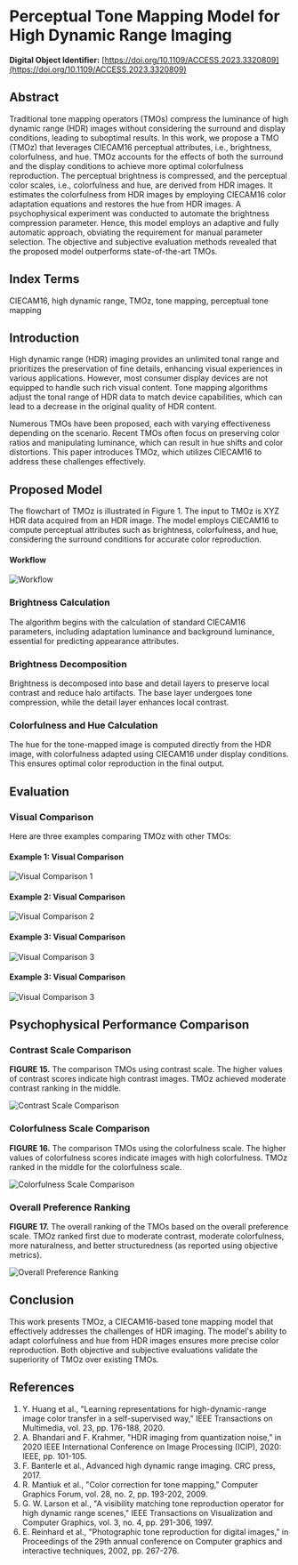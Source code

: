 # Perceptual Tone Mapping Model for High Dynamic Range Imaging

**Digital Object Identifier:** [https://doi.org/10.1109/ACCESS.2023.3320809](https://doi.org/10.1109/ACCESS.2023.3320809)

## Abstract

Traditional tone mapping operators (TMOs) compress the luminance of high dynamic range (HDR) images without considering the surround and display conditions, leading to suboptimal results. In this work, we propose a TMO (TMOz) that leverages CIECAM16 perceptual attributes, i.e., brightness, colorfulness, and hue. TMOz accounts for the effects of both the surround and the display conditions to achieve more optimal colorfulness reproduction. The perceptual brightness is compressed, and the perceptual color scales, i.e., colorfulness and hue, are derived from HDR images. It estimates the colorfulness from HDR images by employing CIECAM16 color adaptation equations and restores the hue from HDR images. A psychophysical experiment was conducted to automate the brightness compression parameter. Hence, this model employs an adaptive and fully automatic approach, obviating the requirement for manual parameter selection. The objective and subjective evaluation methods revealed that the proposed model outperforms state-of-the-art TMOs.

## Index Terms

CIECAM16, high dynamic range, TMOz, tone mapping, perceptual tone mapping

## Introduction

High dynamic range (HDR) imaging provides an unlimited tonal range and prioritizes the preservation of fine details, enhancing visual experiences in various applications. However, most consumer display devices are not equipped to handle such rich visual content. Tone mapping algorithms adjust the tonal range of HDR data to match device capabilities, which can lead to a decrease in the original quality of HDR content.

Numerous TMOs have been proposed, each with varying effectiveness depending on the scenario. Recent TMOs often focus on preserving color ratios and manipulating luminance, which can result in hue shifts and color distortions. This paper introduces TMOz, which utilizes CIECAM16 to address these challenges effectively.

## Proposed Model

The flowchart of TMOz is illustrated in Figure 1. The input to TMOz is XYZ HDR data acquired from an HDR image. The model employs CIECAM16 to compute perceptual attributes such as brightness, colorfulness, and hue, considering the surround conditions for accurate color reproduction.
#### Workflow

![Workflow](Images/workflow.jpg)
### Brightness Calculation

The algorithm begins with the calculation of standard CIECAM16 parameters, including adaptation luminance and background luminance, essential for predicting appearance attributes.

### Brightness Decomposition

Brightness is decomposed into base and detail layers to preserve local contrast and reduce halo artifacts. The base layer undergoes tone compression, while the detail layer enhances local contrast.

### Colorfulness and Hue Calculation

The hue for the tone-mapped image is computed directly from the HDR image, with colorfulness adapted using CIECAM16 under display conditions. This ensures optimal color reproduction in the final output.

## Evaluation

### Visual Comparison

Here are three examples comparing TMOz with other TMOs:

#### Example 1: Visual Comparison

![Visual Comparison 1](Images/example1.jpg)

#### Example 2: Visual Comparison

![Visual Comparison 2](Images/example2.jpg)

#### Example 3: Visual Comparison

![Visual Comparison 3](Images/example3.jpg)
#### Example 3: Visual Comparison

![Visual Comparison 3](Images/example4.jpg)

## Psychophysical Performance Comparison

### Contrast Scale Comparison

**FIGURE 15.** The comparison TMOs using contrast scale. The higher values of contrast scores indicate high contrast images. TMOz achieved moderate contrast ranking in the middle.

![Contrast Scale Comparison](Images/contrast_scale.jpg)

### Colorfulness Scale Comparison

**FIGURE 16.** The comparison TMOs using the colorfulness scale. The higher values of colorfulness scores indicate images with high colorfulness. TMOz ranked in the middle for the colorfulness scale.

![Colorfulness Scale Comparison](Images/colorfulness_scale.jpg)

### Overall Preference Ranking

**FIGURE 17.** The overall ranking of the TMOs based on the overall preference scale. TMOz ranked first due to moderate contrast, moderate colorfulness, more naturalness, and better structuredness (as reported using objective metrics).

![Overall Preference Ranking](Images/overall_preference.jpg)

## Conclusion

This work presents TMOz, a CIECAM16-based tone mapping model that effectively addresses the challenges of HDR imaging. The model's ability to adapt colorfulness and hue from HDR images ensures more precise color reproduction. Both objective and subjective evaluations validate the superiority of TMOz over existing TMOs.

## References

1. Y. Huang et al., "Learning representations for high-dynamic-range image color transfer in a self-supervised way," IEEE Transactions on Multimedia, vol. 23, pp. 176-188, 2020.
2. A. Bhandari and F. Krahmer, "HDR imaging from quantization noise," in 2020 IEEE International Conference on Image Processing (ICIP), 2020: IEEE, pp. 101-105.
3. F. Banterle et al., Advanced high dynamic range imaging. CRC press, 2017.
4. R. Mantiuk et al., "Color correction for tone mapping," Computer Graphics Forum, vol. 28, no. 2, pp. 193-202, 2009.
5. G. W. Larson et al., "A visibility matching tone reproduction operator for high dynamic range scenes," IEEE Transactions on Visualization and Computer Graphics, vol. 3, no. 4, pp. 291-306, 1997.
6. E. Reinhard et al., "Photographic tone reproduction for digital images," in Proceedings of the 29th annual conference on Computer graphics and interactive techniques, 2002, pp. 267-276.




